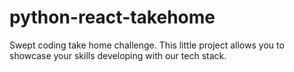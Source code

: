 # python-react-takehome
Swept coding take home challenge. This little project allows you to showcase your skills developing with our tech stack.
